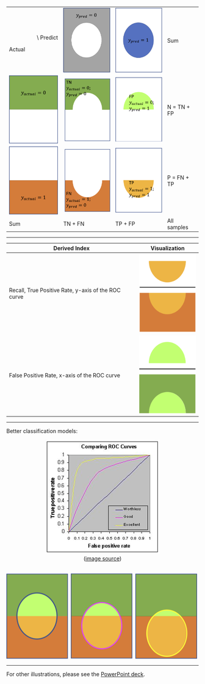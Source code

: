 

<table>
  <tr>
    <td><p align="right">\ Predict</p>Actual</td>
    <td><img src="./images/y_pred=0.png" width="150px"></td>
    <td><img src="./images/y_pred=1.png" width="150px"></td>
    <td>Sum</td>
  </tr>
  <tr>
    <td>
      <img src="./images/y_actual=0.png" width="150px">
    </td>
    <td>
      <img src="./images/TN.png" width="150px">
    </td>
    <td>
      <img src="./images/FP.png" width="150px">
    </td>
    <td>
      N = TN + FP
    </td>
  </tr>
  <tr>
    <td>
      <img src="./images/y_actual=1.png" width="150px">
    </td>
    <td>
      <img src="./images/FN.png" width="150px">
    </td>
    <td>
      <img src="./images/TP.png" width="150px">
    </td>
    <td>
      P = FN + TP
    </td>
  </tr>
  <tr>
    <td>Sum</td>
    <td>TN + FN</td>
    <td>TP + FP</td>
    <td>All samples</td>
  </tr>
  </table>

<hr>

Derived Index | Visualization
--- | ---
Recall, True Positive Rate, y-axis of the ROC curve | <img src="./images/recall.png" width="150px">
False Positive Rate, x-axis of the ROC curve | <img src="./images/FPR.png" width="150px">

<hr>

Better classification models:<br/>
<p align="center"><img src="./images/roccomp.jpg" width="300px"><br/>(<a href="http://gim.unmc.edu/dxtests/roc3.htm">image source</a>)</p><br/><img src="./images/ROC_curve_better_models.png" width="500px">

<hr>

For other illustrations, please see the <a href="./images/visualization_of_confusion_matrix.pptx">PowerPoint deck</a>.
